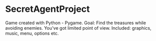 # SecretAgentProject

Game created with Python - Pygame.
Goal: Find the treasures while avoiding enemies. You've got limited point of view.
Included: graphics, music, menu, options etc.
